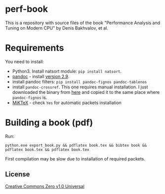 # perf-book

This is a repository with source files of the book "Performance Analysis and Tuning on Modern CPU" by Denis Bakhvalov, et al.

# Requirements

You need to install:

 * Python3. Install natsort module: `pip install natsort`.
 * [pandoc](https://pandoc.org/installing.html) - install [version 2.9](https://github.com/jgm/pandoc/releases/tag/2.9.2.1).
 * install pandoc filters: `pip install pandoc-fignos pandoc-tablenos`
 * install `pandoc-crossref`. This one requires manual installation. I just downloaded the binary from [here](https://github.com/lierdakil/pandoc-crossref/releases/tag/v0.3.6.4) and copied it to the same place where `pandoc-fignos` is.
 * [MiKTeX](https://miktex.org/download) - check `Yes` for automatic packets installation

# Building a book (pdf)

Run:
```
python.exe export_book.py && pdflatex book.tex && bibtex book && pdflatex book.tex && pdflatex book.tex
```

First compilation may be slow due to installation of required packets.

## License

[Creative Commons Zero v1.0 Universal](LICENSE)
